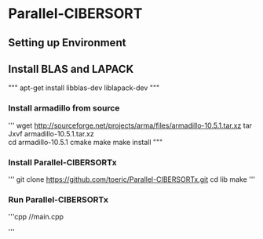 # Parallel-CIBERSORT

## Setting up Environment

## Install BLAS and LAPACK
"""
apt-get install libblas-dev liblapack-dev
"""

### Install armadillo from source
'''
wget http://sourceforge.net/projects/arma/files/armadillo-10.5.1.tar.xz
tar Jxvf armadillo-10.5.1.tar.xz  
cd armadillo-10.5.1
cmake
make
make install
"""

### Install Parallel-CIBERSORTx
'''
git clone https://github.com/toeric/Parallel-CIBERSORTx.git
cd lib
make
'''

### Run Parallel-CIBERSORTx
'''cpp
//main.cpp

'''


